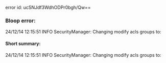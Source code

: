 error id: ucSNJdf3WdhODPr0bgh/Qw==
### Bloop error:

24/12/14 12:15:51 INFO SecurityManager: Changing modify acls groups to:
#### Short summary: 

24/12/14 12:15:51 INFO SecurityManager: Changing modify acls groups to: